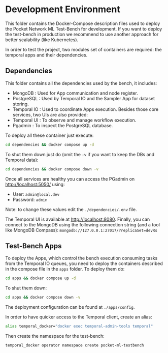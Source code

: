 # Development Environment

This folder contains the Docker-Compose description files used to deploy the Pocket Network ML Test-Bench for development.
If you want to deploy the test-bench in production we recommend to use another approach for better scalability (like Kubernetes).

In order to test the project, two modules set of containers are required: the temporal apps and their dependencies.

## Dependencies

This folder contains all the dependencies used by the bench, it includes:
- MongoDB : Used for App communication and node register.
- PostgreSQL : Used by Temporal IO and the Sampler App for dataset storing.
- Temporal IO : Used to coordinate Apps execution.
Besides those core services, two UIs are also provided:
- Temporal UI : To observe and manage workflow execution.
- Pgadmin : To inspect the PostgreSQL database.

To deploy all these container just execute:
```bash
cd dependencies && docker compose up -d
```
To shut them down just do (omit the `-v` if you want to keep the DBs and Temporal data):
```bash
cd dependencies && docker compose down -v
```

Once all services are healthy you can access the PGadmin on [http://localhost:5050/](http://localhost:5050/l) using:
- User: `admin@local.dev`
- Password: `admin`

Note: to change these values edit the `./dependencies/.env` file.

The Temporal UI is available at [http://localhost:8080](http://localhost:8080).
Finally, you can connect to the MongoDB using the following connection string (and a tool like MongoDB Compass):
`mongodb://127.0.0.1:27017/?replicaSet=devRs`


## Test-Bench Apps

To deploy the Apps, which control the bench execution consuming tasks from the Temporal IO queues, you need to deploy the containers described in the compose file in the `apps` folder. To deploy them do:
```bash
cd apps && docker compose up -d
```
To shut them down:
```bash
cd apps && docker compose down -v
```

The deployment configuration can be found at `./apps/config`.

In order to have quicker access to the Temporal client, create an alias:
```bash
alias temporal_docker="docker exec temporal-admin-tools temporal"
```

Then create the namespace for the test-bench:
```bash
temporal_docker operator namespace create pocket-ml-testbench
```
